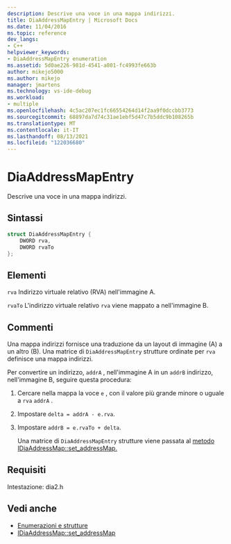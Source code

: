 ```yaml
---
description: Descrive una voce in una mappa indirizzi.
title: DiaAddressMapEntry | Microsoft Docs
ms.date: 11/04/2016
ms.topic: reference
dev_langs:
- C++
helpviewer_keywords:
- DiaAddressMapEntry enumeration
ms.assetid: 5d0ae226-981d-4541-a801-fc4993fe663b
author: mikejo5000
ms.author: mikejo
manager: jmartens
ms.technology: vs-ide-debug
ms.workload:
- multiple
ms.openlocfilehash: 4c5ac207ec1fc66554264d14f2aa9f0dccbb3773
ms.sourcegitcommit: 68897da7d74c31ae1ebf5d47c7b5ddc9b108265b
ms.translationtype: MT
ms.contentlocale: it-IT
ms.lasthandoff: 08/13/2021
ms.locfileid: "122036680"
---
```

# <a name="diaaddressmapentry"></a>DiaAddressMapEntry
Descrive una voce in una mappa indirizzi.

## <a name="syntax"></a>Sintassi

```C++
struct DiaAddressMapEntry {
    DWORD rva,
    DWORD rvaTo
};
```

## <a name="elements"></a>Elementi
`rva` Indirizzo virtuale relativo (RVA) nell'immagine A.

`rvaTo` L'indirizzo virtuale relativo `rva` viene mappato a nell'immagine B.

## <a name="remarks"></a>Commenti
Una mappa indirizzi fornisce una traduzione da un layout di immagine (A) a un altro (B). Una matrice di `DiaAddressMapEntry` strutture ordinate per `rva` definisce una mappa indirizzi.

Per convertire un indirizzo, `addrA` , nell'immagine A in un `addrB` indirizzo, nell'immagine B, seguire questa procedura:

1. Cercare nella mappa la voce `e` , con il valore più grande minore o uguale a `rva` `addrA` .

2. Impostare `delta = addrA - e.rva`.

3. Impostare `addrB = e.rvaTo + delta`.

    Una matrice di `DiaAddressMapEntry` strutture viene passata al [metodo IDiaAddressMap::set_addressMap.](../../debugger/debug-interface-access/idiaaddressmap-set-addressmap.md)

## <a name="requirements"></a>Requisiti
Intestazione: dia2.h

## <a name="see-also"></a>Vedi anche
- [Enumerazioni e strutture](../../debugger/debug-interface-access/enumerations-and-structures.md)
- [IDiaAddressMap::set_addressMap](../../debugger/debug-interface-access/idiaaddressmap-set-addressmap.md)
